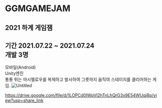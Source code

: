 # GGMGAMEJAM
2021 하계 게임잼
----
기간 2021.07.22 ~ 2021.07.24\
개발 3명
----
모바일(Android)\
Unity엔진\
통통 튀는 마시멜로우를 복제하고 발사하여 그릇까지 움직여 스테이지를 클리어하는 게임.
![Untitled](https://s3-us-west-2.amazonaws.com/secure.notion-static.com/99786f6e-1ef2-4924-be0e-b450c304d3a1/Untitled.png)

https://drive.google.com/file/d/1LOPCd0lWpVl2hTnLhQrG3x9E54WUqj8p/view?usp=share_link
